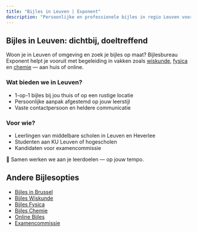 ```yaml
---
title: "Bijles in Leuven | Exponent"
description: "Persoonlijke en professionele bijles in regio Leuven voor wiskunde, fysica, chemie en meer. Voor middelbaar en hoger onderwijs."
---
```


## Bijles in Leuven: dichtbij, doeltreffend

Woon je in Leuven of omgeving en zoek je bijles op maat? Bijlesbureau Exponent helpt je vooruit met begeleiding in vakken zoals [wiskunde](/wiskunde/), [fysica](/fysica/) en [chemie](/chemie/) — aan huis of online.

### Wat bieden we in Leuven?

- 1-op-1 bijles bij jou thuis of op een rustige locatie
- Persoonlijke aanpak afgestemd op jouw leerstijl
- Vaste contactpersoon en heldere communicatie

### Voor wie?

- Leerlingen van middelbare scholen in Leuven en Heverlee
- Studenten aan KU Leuven of hogescholen
- Kandidaten voor examencommissie

🎯 Samen werken we aan je leerdoelen — op jouw tempo.

## Andere Bijlesopties

- [Bijles in Brussel](/bijles-brussel/)
- [Bijles Wiskunde](/wiskunde/)
- [Bijles Fysica](/fysica/)
- [Bijles Chemie](/chemie/)
- [Online Bijles](/online-bijles/)
- [Examencommissie](/examencommissie/)
